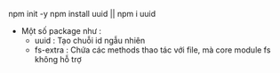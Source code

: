 npm init -y
npm install uuid || npm i uuid

- Một số package như : 
    - uuid : Tạo chuỗi id ngẫu nhiên
    - fs-extra : Chứa các methods thao tác với file, mà core module fs không hỗ trợ